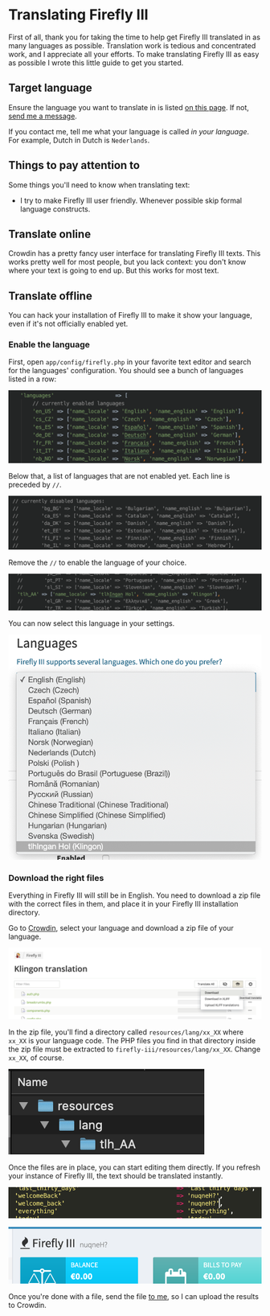 # Translating Firefly III

First of all, thank you for taking the time to help get Firefly III translated in as many languages as possible. Translation work is tedious and concentrated work, and I appreciate all your efforts. To make translating Firefly III as easy as possible I wrote this little guide to get you started.

## Target language

Ensure the language you want to translate in is listed [on this page](https://crowdin.com/project/firefly-iii). If not, [send me a message](../support/index.md).

If you contact me, tell me what your language is called _in your language_. For example, Dutch in Dutch is `Nederlands`.

## Things to pay attention to

Some things you'll need to know when translating text:

* I try to make Firefly III user friendly. Whenever possible skip formal language constructs.

## Translate online

Crowdin has a pretty fancy user interface for translating Firefly III texts. This works pretty well for most people, but you lack context: you don't know where your text is going to end up. But this works for most text.

## Translate offline

You can hack your installation of Firefly III to make it show your language, even if it's not officially enabled yet.

### Enable the language

First, open `app/config/firefly.php` in your favorite text editor and search for the languages' configuration. You should see a bunch of languages listed in a row:

![Enabled languages](images/enabled.png)

Below that, a list of languages that are not enabled yet. Each line is preceded by `//`.

![Disabled languages](images/disabled.png)

Remove the `//` to enable the language of your choice.

![Klingon can now be translated](images/enabled_single.png)

You can now select this language in your settings.

![Klingon can now be translated](images/enabled_select.png)

### Download the right files

Everything in Firefly III will still be in English. You need to download a zip file with the correct files in them, and place it in your Firefly III installation directory.

Go to [Crowdin](https://crowdin.com/project/firefly-iii), select your language and download a zip file of your language.

![Download zip file](images/download_file.png)

In the zip file, you'll find a directory called `resources/lang/xx_XX` where `xx_XX` is your language code. The PHP files you find in that directory inside the zip file must be extracted to `firefly-iii/resources/lang/xx_XX`. Change `xx_XX`, of course.

![Zip file structure](images/zip_structure.png)

Once the files are in place, you can start editing them directly. If you refresh your instance of Firefly III, the text should be translated instantly.

![The very first translation](images/first_translation.png)

![The result in Firefly III](images/result.png)

Once you're done with a file, send the file [to me](../support/index.md), so I can upload the results to Crowdin.
